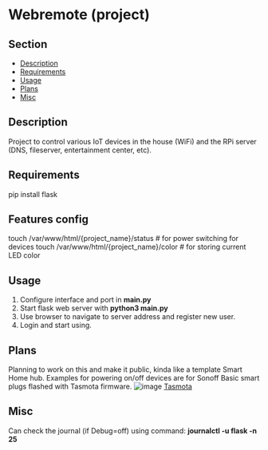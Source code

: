 # Webremote (project)

## Section
- [Description](#description)
- [Requirements](#requirements)
- [Usage](#usage)
- [Plans](#plans)
- [Misc](#misc)


## Description

Project to control various IoT devices in the house (WiFi) and the RPi server (DNS, fileserver, entertainment center, etc).


## Requirements

pip install flask

## Features config
touch /var/www/html/{project_name}/status      # for power switching for devices
touch /var/www/html/{project_name}/color      # for storing current LED color


## Usage

1. Configure interface and port in **main.py**
2. Start flask web server with **python3 main.py**
3. Use browser to navigate to server address and register new user.
4. Login and start using.





## Plans

Planning to work on this and make it public, kinda like a template Smart Home hub.
Examples for powering on/off devices are for Sonoff Basic smart plugs flashed with Tasmota firmware.
![image](https://github.com/zdssdavidb/Webremote/assets/58611751/c500e8af-9cf0-4eea-b590-d1427265c0de)
[Tasmota](https://tasmota.github.io/docs/)







## Misc

Can check the journal (if Debug=off) using command: **journalctl -u flask -n 25**
